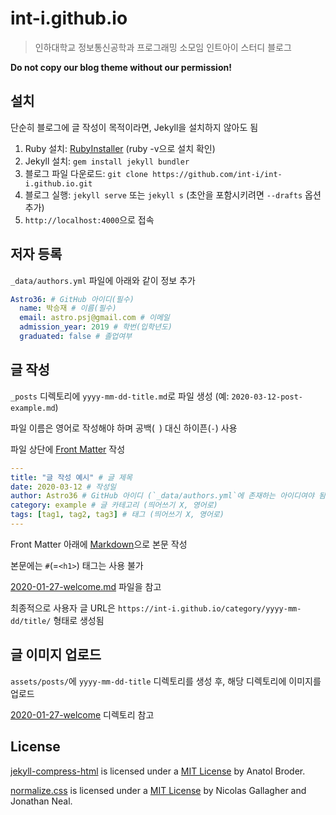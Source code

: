 # int-i.github.io

> 인하대학교 정보통신공학과 프로그래밍 소모임 인트아이 스터디 블로그

**Do not copy our blog theme without our permission!**

## 설치

단순히 블로그에 글 작성이 목적이라면, Jekyll을 설치하지 않아도 됨

1. Ruby 설치: [RubyInstaller](https://rubyinstaller.org/) (ruby -v으로 설치 확인)
2. Jekyll 설치: `gem install jekyll bundler`
3. 블로그 파일 다운로드: `git clone https://github.com/int-i/int-i.github.io.git`
4. 블로그 실행: `jekyll serve` 또는 `jekyll s` (초안을 포함시키려면 `--drafts` 옵션 추가)
5. `http://localhost:4000`으로 접속

## 저자 등록

`_data/authors.yml` 파일에 아래와 같이 정보 추가

```yml
Astro36: # GitHub 아이디(필수)
  name: 박승재 # 이름(필수)
  email: astro.psj@gmail.com # 이메일
  admission_year: 2019 # 학번(입학년도)
  graduated: false # 졸업여부
```

## 글 작성

`_posts` 디렉토리에 `yyyy-mm-dd-title.md`로 파일 생성 (예: `2020-03-12-post-example.md`)

파일 이름은 영어로 작성해야 하며 공백(` `) 대신 하이픈(`-`) 사용

파일 상단에 [Front Matter](https://jekyllrb.com/docs/front-matter/) 작성

```yml
---
title: "글 작성 예시" # 글 제목
date: 2020-03-12 # 작성일
author: Astro36 # GitHub 아이디 (`_data/authors.yml`에 존재하는 아이디여야 됨)
category: example # 글 카테고리 (띄어쓰기 X, 영어로)
tags: [tag1, tag2, tag3] # 태그 (띄어쓰기 X, 영어로)
---
```

Front Matter 아래에 [Markdown](https://guides.github.com/features/mastering-markdown/)으로 본문 작성

본문에는 `#`(=`<h1>`) 태그는 사용 불가

[2020-01-27-welcome.md](./_posts/2020-01-27-welcome.md) 파일을 참고

최종적으로 사용자 글 URL은 `https://int-i.github.io/category/yyyy-mm-dd/title/` 형태로 생성됨

## 글 이미지 업로드

`assets/posts/`에 `yyyy-mm-dd-title` 디렉토리를 생성 후, 해당 디렉토리에 이미지를 업로드

[2020-01-27-welcome](./assets/posts/2020-01-27-welcome/) 디렉토리 참고

## License

[jekyll-compress-html](http://jch.penibelst.de/) is licensed under a [MIT License](https://github.com/penibelst/jekyll-compress-html/blob/master/LICENSE) by Anatol Broder.

[normalize.css](github.com/necolas/normalize.css) is licensed under a [MIT License](https://github.com/necolas/normalize.css/blob/master/LICENSE.md) by Nicolas Gallagher and Jonathan Neal.
